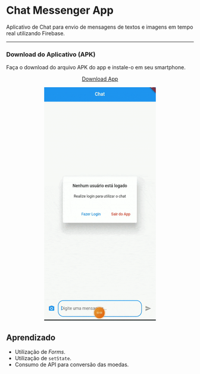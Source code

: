 # Chat Messenger App
 Aplicativo de Chat para envio de mensagens de textos e imagens em tempo real utilizando Firebase. 

***
### Download do Aplicativo (APK)
Faça o download do arquivo APK do app e instale-o em seu smartphone.

<p align="center">
  <a href="https://drive.google.com/u/0/uc?id=1QTNGdd9iMifl4u09stDRllAua4BWnhY2&export=download">Download App</a>
</p>

 <p align="center">
 <img  width="300" height="625" src="assets/to_readme/presentation.gif">
 <p/>


## Aprendizado
* Utilização de *Forms*.
* Utilização de `setState`.
* Consumo de API para conversão das moedas.
